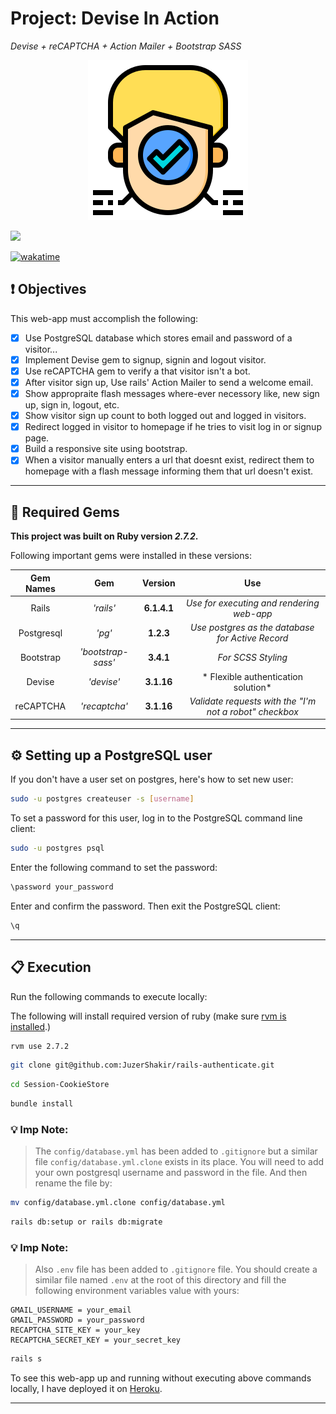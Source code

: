 # Project: Devise In Action
*Devise + reCAPTCHA + Action Mailer + Bootstrap SASS*

<div align="center">
  <img src="public/assets/project_logo.png" />
</div>


![](https://visitor-badge-reloaded.herokuapp.com/badge?page_id=juzershakir.rails-authenticate&color=000000&lcolor=000000&style=for-the-badge&logo=Github)


<a href="https://wakatime.com/@JuzerShakir/projects/rjmszkkjeo?start=2021-11-02" target="_blank"><img src="https://wakatime.com/badge/user/ccef187f-4308-4666-920d-d0a9a07d713a/project/cf27cce3-0e99-43d1-a469-74461e0e8c38.svg" alt="wakatime"></a>


## ❗ Objectives
This web-app must accomplish the following:
- [x] Use PostgreSQL database which stores email and password of a visitor...
- [x] Implement Devise gem to signup, signin and logout visitor.
- [x] Use reCAPTCHA gem to verify a that visitor isn't a bot.
- [x] After visitor sign up, Use rails' Action Mailer to send a welcome email.
- [x] Show appropraite flash messages where-ever necessory like, new sign up, sign in, logout, etc.
- [x] Show visitor sign up count to both logged out and logged in visitors.
- [x] Redirect logged in visitor to homepage if he tries to visit log in or signup page.
- [x] Build a responsive site using bootstrap.
- [X] When a visitor manually enters a url that doesnt exist, redirect them to homepage with a flash message informing them that url doesn't exist.

----

## 💎 Required Gems

**This project was built on Ruby version *2.7.2*.**

Following important gems were installed in these versions:

|  **Gem Names**  |         **Gem**         | **Version** |                      **Use**                     |
| :------------:  |     :------------:      | :---------: |                    :---------:                   |
|      Rails      |        _'rails'_        |  **6.1.4.1**  |    *Use for executing and rendering web-app*     |
|   Postgresql    |          _'pg'_         |  **1.2.3**  | *Use postgres as the database for Active Record* |
|    Bootstrap    |  _'bootstrap-sass'_      |  **3.4.1**  |                *For SCSS Styling*                 |
|    Devise       |        _'devise'_       |  **3.1.16** | * Flexible authentication solution* |
|  reCAPTCHA     |      _'recaptcha'_       |  **3.1.16** | *Validate requests with the "I'm not a robot" checkbox* |


----

## ⚙️ Setting up a PostgreSQL user

If you don't have a user set on postgres, here's how to set new user:

```bash
sudo -u postgres createuser -s [username]
```
To set a password for this user, log in to the PostgreSQL command line client:
```bash
sudo -u postgres psql
```
Enter the following command to set the password:
```bash
\password your_password
```
Enter and confirm the password. Then exit the PostgreSQL client:
```bash
\q
```

-----

## 📋 Execution

Run the following commands to execute locally:

The following will install required version of ruby (make sure [rvm is installed](https://rvm.io/rvm/install).)

```bash
rvm use 2.7.2
```
```bash
git clone git@github.com:JuzerShakir/rails-authenticate.git
```
```bash
cd Session-CookieStore
```
```bash
bundle install
```

### 💡 Imp Note:
> The `config/database.yml` has been added to `.gitignore` but a similar file `config/database.yml.clone` exists in its place. You will need to add your own postgresql username and password in the file. And then rename the file by:

```bash
mv config/database.yml.clone config/database.yml
```
```bash
rails db:setup or rails db:migrate
```
### 💡 Imp Note:
> Also `.env` file has been added to `.gitignore` file. You should create a similar file named `.env` at the root of this directory and fill the following environment variables value with yours:

```
GMAIL_USERNAME = your_email
GMAIL_PASSWORD = your_password
RECAPTCHA_SITE_KEY = your_key
RECAPTCHA_SECRET_KEY = your_secret_key
```

```bash
rails s
```



To see this web-app up and running without executing above commands locally,
I have deployed it on [Heroku](https://rails-authenticate.herokuapp.com/).

-----

